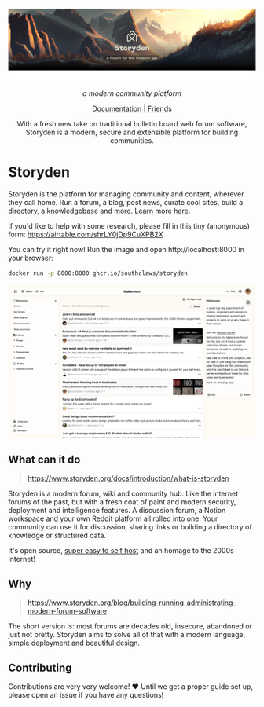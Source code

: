 <p align="center">
  <a aria-label="storyden logo" href="https://storyden.org">
    <img src="home/public/opengraph-1584-396.png"  />
  </a>
</p>

<p align="center">
  <em>a modern community platform</em>
</p>

<p align="center">
  <a
    href="https://storyden.org/docs"
  >Documentation</a>
  |
  <a
    href="https://makeroom.club"
  >Friends</a>
</p>

<p align="center">
  With a fresh new take on traditional bulletin board web forum software,
  Storyden is a modern, secure and extensible platform for building communities.
</p>

# Storyden

Storyden is the platform for managing community and content, wherever they call home. Run a forum, a blog, post news, curate cool sites, build a directory, a knowledgebase and more. [Learn more here](https://www.storyden.org/docs/introduction/what-is-storyden).

If you'd like to help with some research, please fill in this tiny (anonymous) form: https://airtable.com/shrLY0jDp9CuXPB2X

You can try it right now! Run the image and open http://localhost:8000 in your browser:

```sh
docker run -p 8000:8000 ghcr.io/southclaws/storyden
```

![A screenshot of a Storyden instance](home/public/2025_app_screenshot_viewport.png)

## What can it do

> https://www.storyden.org/docs/introduction/what-is-storyden

Storyden is a modern forum, wiki and community hub. Like the internet forums of the past, but with a fresh coat of paint and modern security, deployment and intelligence features. A discussion forum, a Notion workspace and your own Reddit platform all rolled into one. Your community can use it for discussion, sharing links or building a directory of knowledge or structured data.

It's open source, [super easy to self host](https://www.storyden.org/docs/introduction/vps) and an homage to the 2000s internet!

## Why

> https://www.storyden.org/blog/building-running-administrating-modern-forum-software

The short version is: most forums are decades old, insecure, abandoned or just not pretty. Storyden aims to solve all of that with a modern language, simple deployment and beautiful design.

## Contributing

Contributions are very very welcome! ❤️ Until we get a proper guide set up, please open an issue if you have any questions!
